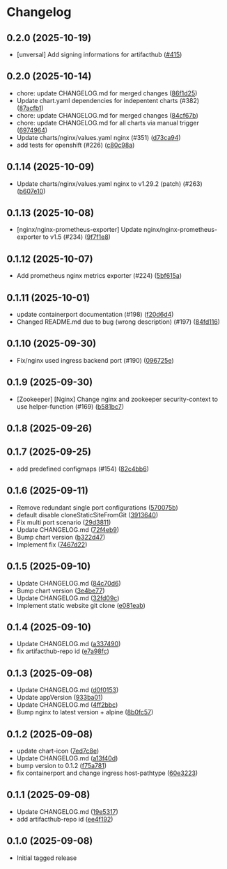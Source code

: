 # Changelog

## 0.2.0 (2025-10-19)

* [unversal] Add signing informations for artifacthub ([#415](https://github.com/CloudPirates-io/helm-charts/pull/415))

## 0.2.0 (2025-10-14)

* chore: update CHANGELOG.md for merged changes ([86f1d25](https://github.com/CloudPirates-io/helm-charts/commit/86f1d25))
* Update chart.yaml dependencies for indepentent charts (#382) ([87acfb1](https://github.com/CloudPirates-io/helm-charts/commit/87acfb1))
* chore: update CHANGELOG.md for merged changes ([84cf67b](https://github.com/CloudPirates-io/helm-charts/commit/84cf67b))
* chore: update CHANGELOG.md for all charts via manual trigger ([6974964](https://github.com/CloudPirates-io/helm-charts/commit/6974964))
* Update charts/nginx/values.yaml nginx (#351) ([d73ca94](https://github.com/CloudPirates-io/helm-charts/commit/d73ca94))
* add tests for openshift (#226) ([c80c98a](https://github.com/CloudPirates-io/helm-charts/commit/c80c98a))

## 0.1.14 (2025-10-09)

* Update charts/nginx/values.yaml nginx to v1.29.2 (patch) (#263) ([b607e10](https://github.com/CloudPirates-io/helm-charts/commit/b607e10))

## 0.1.13 (2025-10-08)

* [nginx/nginx-prometheus-exporter] Update nginx/nginx-prometheus-exporter to v1.5 (#234) ([9f7f1e8](https://github.com/CloudPirates-io/helm-charts/commit/9f7f1e8))

## 0.1.12 (2025-10-07)

* Add prometheus nginx metrics exporter (#224) ([5bf615a](https://github.com/CloudPirates-io/helm-charts/commit/5bf615a))

## 0.1.11 (2025-10-01)

* update containerport documentation (#198) ([f20d6d4](https://github.com/CloudPirates-io/helm-charts/commit/f20d6d4))
* Changed README.md due to bug (wrong description) (#197) ([84fd116](https://github.com/CloudPirates-io/helm-charts/commit/84fd116))

## 0.1.10 (2025-09-30)

* Fix/nginx used ingress backend port (#190) ([096725e](https://github.com/CloudPirates-io/helm-charts/commit/096725e))

## 0.1.9 (2025-09-30)

* [Zookeeper] [Nginx] Change nginx and zookeeper security-context to use helper-function (#169) ([b581bc7](https://github.com/CloudPirates-io/helm-charts/commit/b581bc7))

## 0.1.8 (2025-09-26)


## 0.1.7 (2025-09-25)

* add predefined configmaps (#154) ([82c4bb6](https://github.com/CloudPirates-io/helm-charts/commit/82c4bb6))

## 0.1.6 (2025-09-11)

* Remove redundant single port configurations ([570075b](https://github.com/CloudPirates-io/helm-charts/commit/570075b))
* default disable cloneStaticSiteFromGit ([3913640](https://github.com/CloudPirates-io/helm-charts/commit/3913640))
* Fix multi port scenario ([29d3811](https://github.com/CloudPirates-io/helm-charts/commit/29d3811))
* Update CHANGELOG.md ([72f4eb9](https://github.com/CloudPirates-io/helm-charts/commit/72f4eb9))
* Bump chart version ([b322d47](https://github.com/CloudPirates-io/helm-charts/commit/b322d47))
* Implement fix ([7467d22](https://github.com/CloudPirates-io/helm-charts/commit/7467d22))

## 0.1.5 (2025-09-10)

* Update CHANGELOG.md ([84c70d6](https://github.com/CloudPirates-io/helm-charts/commit/84c70d6))
* Bump chart version ([3e4be77](https://github.com/CloudPirates-io/helm-charts/commit/3e4be77))
* Update CHANGELOG.md ([32fd09c](https://github.com/CloudPirates-io/helm-charts/commit/32fd09c))
* Implement static website git clone ([e081eab](https://github.com/CloudPirates-io/helm-charts/commit/e081eab))

## 0.1.4 (2025-09-10)

* Update CHANGELOG.md ([a337490](https://github.com/CloudPirates-io/helm-charts/commit/a337490))
* fix artifacthub-repo id ([e7a98fc](https://github.com/CloudPirates-io/helm-charts/commit/e7a98fc))

## 0.1.3 (2025-09-08)

* Update CHANGELOG.md ([d0f0153](https://github.com/CloudPirates-io/helm-charts/commit/d0f0153))
* Update appVersion ([933ba01](https://github.com/CloudPirates-io/helm-charts/commit/933ba01))
* Update CHANGELOG.md ([4ff2bbc](https://github.com/CloudPirates-io/helm-charts/commit/4ff2bbc))
* Bump nginx to latest version + alpine ([8b0fc57](https://github.com/CloudPirates-io/helm-charts/commit/8b0fc57))

## 0.1.2 (2025-09-08)

* update chart-icon ([7ed7c8e](https://github.com/CloudPirates-io/helm-charts/commit/7ed7c8e))
* Update CHANGELOG.md ([a13f40d](https://github.com/CloudPirates-io/helm-charts/commit/a13f40d))
* bump version to 0.1.2 ([f75a781](https://github.com/CloudPirates-io/helm-charts/commit/f75a781))
* fix containerport and change ingress host-pathtype ([60e3223](https://github.com/CloudPirates-io/helm-charts/commit/60e3223))

## 0.1.1 (2025-09-08)

* Update CHANGELOG.md ([19e5317](https://github.com/CloudPirates-io/helm-charts/commit/19e5317))
* add artifacthub-repo id ([ee4f192](https://github.com/CloudPirates-io/helm-charts/commit/ee4f192))

## 0.1.0 (2025-09-08)

* Initial tagged release
